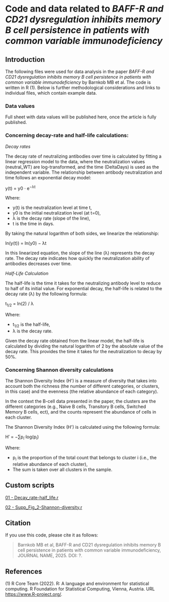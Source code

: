# Code and data related to *BAFF-R and CD21 dysregulation inhibits memory B cell persistence in patients with common variable immunodeficiency*

## Introduction

The following files were used for data analysis in the paper *BAFF-R and CD21 dysregulation inhibits memory B cell persistence in patients with common variable immunodeficiency* by Barnkob MB et al. The code is written in R (1). Below is further methodological considerations and links to individual files, which contain example data.

### Data values

Full sheet with data values will be published here, once the article is fully published.

### Concerning decay-rate and half-life calculations:

*Decay rates*

The decay rate of neutralizing antibodies over time is calculated by fitting a linear regression model to the data, where the neutralization values (neutral_WT) are log-transformed, and the time (DeltaDays) is used as the independent variable. The relationship between antibody neutralization and time follows an exponential decay model:

y(t) = y0 ⋅ e<sup>−λt</sup>

Where:
- y(t) is the neutralization level at time t,
- y0 is the initial neutralization level (at t=0),
- λ is the decay rate (slope of the line),
- t is the time in days.

By taking the natural logarithm of both sides, we linearize the relationship:

ln⁡(y(t)) = ln⁡(y0) − λt

In this linearized equation, the slope of the line (λ) represents the decay rate. The decay rate indicates how quickly the neutralization ability of antibodies decreases over time.

*Half-Life Calculation*

The half-life is the time it takes for the neutralizing antibody level to reduce to half of its initial value. For exponential decay, the half-life is related to the decay rate (λ) by the following formula:

t<sub>1/2</sub> = ln⁡(2) / λ

Where:
- t<sub>1/2</sub> is the half-life,
- λ is the decay rate.

Given the decay rate obtained from the linear model, the half-life is calculated by dividing the natural logarithm of 2 by the absolute value of the decay rate. This provides the time it takes for the neutralization to decay by 50%.

### Concerning Shannon diversity calculations

The Shannon Diversity Index (H') is a measure of diversity that takes into account both the richness (the number of different categories, or clusters, in this case) and the evenness (the relative abundance of each category).

In the context the B-cell data presented in the paper, the clusters are the different categories (e.g., Naive B cells, Transitory B cells, Switched Memory B cells, ect), and the counts represent the abundance of cells in each cluster. 

The Shannon Diversity Index (H') is calculated using the following formula:

H′ = −∑p<sub>i</sub>⋅log⁡(p<sub>i</sub>)

Where:
- p<sub>i</sub>​ is the proportion of the total count that belongs to cluster i (i.e., the relative abundance of each cluster),
- The sum is taken over all clusters in the sample.

## Custom scripts

[01 - Decay_rate-half_life.r](https://github.com/mbarnkob/articles/blob/main/2025_Barnkob_BAFFR_CVID/Decay_rate-half_life.r)

[02 - Supp_Fig_2-Shannon-diversity.r](https://github.com/mbarnkob/articles/blob/main/2025_Barnkob_BAFFR_CVID/Supp_Fig_2-Shannon-diversity.r)

## Citation

If you use this code, please cite it as follows:

> Barnkob MB et al, BAFF-R and CD21 dysregulation inhibits memory B cell persistence in patients with common variable immunodeficiency, JOURNAL NAME, 2025. DOI: ?. 

## References

(1) R Core Team (2022). R: A language and environment for statistical computing. R Foundation for Statistical Computing, Vienna, Austria. URL https://www.R-project.org/.
